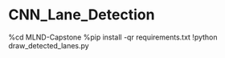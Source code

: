 # CNN_Lane_Detection

%cd MLND-Capstone
%pip install -qr requirements.txt
!python draw_detected_lanes.py
